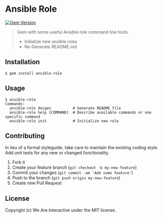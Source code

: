 # Ansible Role

[![Gem Version](https://badge.fury.io/rb/ansible-role.png)](http://badge.fury.io/rb/ansible-role)

> Gem with some useful Ansible role command line tools.
>
> * Initialize new ansible roles
> * Re-Generate README.md

## Installation

```
$ gem install ansible-role
```

## Usage

```
$ ansible-role
Commands:
  ansible-role docgen          # Generate README file
  ansible-role help [COMMAND]  # Describe available commands or one specific command
  ansible-role init            # Initialize new role
```

## Contributing
In lieu of a formal styleguide, take care to maintain the existing coding style. Add unit tests for any new or changed functionality.

1. Fork it
2. Create your feature branch (`git checkout -b my-new-feature`)
3. Commit your changes (`git commit -am 'Add some feature'`)
4. Push to the branch (`git push origin my-new-feature`)
5. Create new Pull Request

## License
Copyright (c) We Are Interactive under the MIT license.
